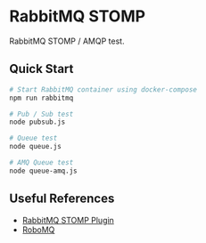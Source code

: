 # RabbitMQ STOMP

RabbitMQ STOMP / AMQP test.

## Quick Start

```sh
# Start RabbitMQ container using docker-compose
npm run rabbitmq

# Pub / Sub test
node pubsub.js

# Queue test
node queue.js

# AMQ Queue test
node queue-amq.js
```

## Useful References

* [RabbitMQ STOMP Plugin](https://www.rabbitmq.com/stomp.html)
* [RoboMQ](https://robomq.readthedocs.io/en/latest/STOMP/#nodejs)
